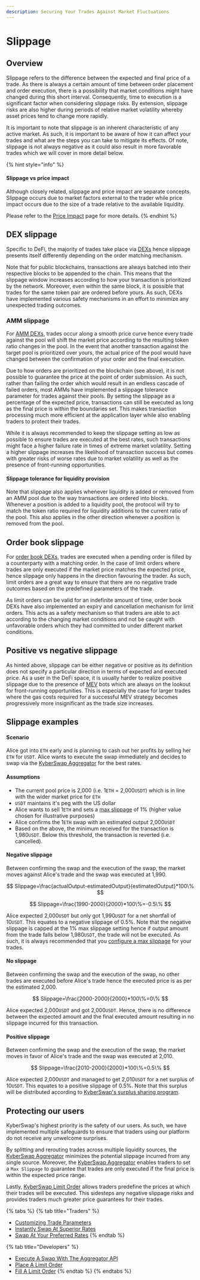 ```yaml
---
description: Securing Your Trades Against Market Fluctuations
---
```


# Slippage

## Overview

Slippage refers to the difference between the expected and final price of a trade. As there is always a certain amount of time between order placement and order execution, there is a possibility that market conditions might have changed during this short interval. Consequently, time to execution is a significant factor when considering slippage risks. By extension, slippage risks are also higher during periods of relative market volatility whereby asset prices tend to change more rapidly.

It is important to note that slippage is an inherent characteristic of any active market. As such, it is important to be aware of how it can affect your trades and what are the steps you can take to mitigate its effects. Of note, slippage is not always negative as it could also result in more favorable trades which we will cover in more detail below.

{% hint style="info" %}
#### Slippage vs price impact

Although closely related, slippage and price impact are separate concepts. Slippage occurs due to market factors external to the trader while price impact occurs due to the size of a trade relative to the available liquidity.

Please refer to the [Price Impact](price-impact.md) page for more details.
{% endhint %}

## DEX slippage

Specific to DeFi, the majority of trades take place via [DEXs](decentralised-exchange-dex.md) hence slippage presents itself differently depending on the order matching mechanism.&#x20;

Note that for public blockchains, transactions are always batched into their respective blocks to be appended to the chain. This means that the slippage window increases according to how your transaction is prioritized by the network. Moreover, even within the same block, it is possible that trades for the same token pair are ordered before yours. As such, DEXs have implemented various safety mechanisms in an effort to minimize any unexpected trading outcomes.

### AMM slippage

For [AMM DEXs](automated-market-maker.md), trades occur along a smooth price curve hence every trade against the pool will shift the market price according to the resulting token ratio changes in the pool. In the event that another transaction against the target pool is prioritized over yours, the actual price of the pool would have changed between the confirmation of your order and the final execution.&#x20;

Due to how orders are prioritized on the blockchain (see above), it is not possible to guarantee the price at the point of order submission. As such, rather than failing the order which would result in an endless cascade of failed orders, most AMMs have implemented a slippage tolerance parameter for trades against their pools. By setting the slippage as a percentage of the expected price, transactions can still be executed as long as the final price is within the boundaries set. This makes  transaction processing much more efficient at the application layer while also enabling traders to protect their trades.

While it is always recommended to keep the slippage setting as low as possible to ensure trades are executed at the best rates, such transactions might face a higher failure rate in times of extreme market volatility. Setting a higher slippage increases the likelihood of transaction success but comes with greater risks of worse rates due to market volatility as well as the presence of front-running opportunities.&#x20;

#### Slippage tolerance for liquidity provision

Note that slippage also applies whenever liquidity is added or removed from an AMM pool due to the way transactions are ordered into blocks. Whenever a position is added to a liquidity pool, the protocol will try to match the token ratio required for liquidity additions to the current ratio of the pool. This also applies in the other direction whenever a position is removed from the pool.

## Order book slippage

For [order book DEXs](order-book.md), trades are executed when a pending order is filled by a counterparty with a matching order. In the case of limit orders where trades are only executed if the market price matches the expected price, hence slippage only happens in the direction favouring the trader. As such, limit orders are a great way to ensure that there are no negative trade outcomes based on the predefined parameters of the trade.

As limit orders can be valid for an indefinite amount of time, order book DEXs have also implemented an expiry and cancellation mechanism for limit orders. This acts as a safety mechanism so that traders are able to act according to the changing market conditions and not be caught with unfavorable orders which they had committed to under different market conditions.

## Positive vs negative slippage

As hinted above, slippage can be either negative or positive as its definition does not specify a particular direction in terms of expected and executed price. As a user in the DeFi space, it is usually harder to realize positive slippage due to the presence of [MEV](maximal-extractable-value-mev.md) bots which are always on the lookout for front-running opportunities. This is especially the case for larger trades where the gas costs required for a successful MEV strategy becomes progressively more insignificant as the trade size increases.

## Slippage examples

#### Scenario

Alice got into `ETH` early and is planning to cash out her profits by selling her `ETH` for `USDT`. Alice wants to execute the swap immediately and decides to swap via the [KyberSwap Aggregator](../../../kyberswap-solutions/kyberswap-aggregator/) for the best rates.

#### Assumptions

* The current pool price is 2,000 (i.e. 1`ETH` = 2,000`USDT`) which is in line with the wider market price for `ETH`
* `USDT` maintains it's peg with the US dollar
* Alice wants to sell 1`ETH` and sets a [max slippage](broken-reference) of 1% (higher value chosen for illustrative purposes)
* Alice confirms the 1`ETH` swap with an estimated output 2,000`USDT`&#x20;
* Based on the above, the minimum received for the transaction is 1,980`USDT`. Below this threshold, the transaction is reverted (i.e. cancelled).

#### Negative slippage

Between confirming the swap and the execution of the swap, the market moves against Alice's trade and the swap was executed at 1,990.

$$
Slippage=\frac{actualOutput-estimatedOutput}{estimatedOutput}*100\%
$$

$$
Slippage=\frac{1990-2000}{2000}*100\%=-0.5\%
$$

Alice expected 2,000`USDT` but only got 1,990`USDT` for a net shortfall of 10`USDT`. This equates to a negative slippage of 0.5%. Note that the negative slippage is capped at the 1% max slippage setting hence if output amount from the trade falls below 1,980`USDT`, the trade will not be executed. As such, it is always recommended that you [configure a max slippage](broken-reference) for your trades.

#### No slippage

Between confirming the swap and the execution of the swap, no other trades are executed before Alice's trade hence the executed price is as per the estimated 2,000.

$$
Slippage=\frac{2000-2000}{2000}*100\%=0\%
$$

Alice expected 2,000`USDT` and got 2,000`USDT`. Hence, there is no difference between the expected amount and the final executed amount resulting in no slippage incurred for this transaction.

#### Positive slippage

Between confirming the swap and the execution of the swap, the market moves in favor of Alice's trade and the swap was executed at 2,010.

$$
Slippage=\frac{2010-2000}{2000}*100\%=0.5\%
$$

Alice expected 2,000`USDT` and managed to get 2,010`USDT` for a net surplus of 10`USDT`. This equates to a positive slippage of 0.5%. Note that this surplus will be distributed according to [KyberSwap's surplus sharing program](https://docs.kyberswap.com/kyberswap-solutions/kyberswap-interface/user-guides/instantly-swap-at-the-best-rates#kyberswap-positive-slippage-surplus-collection).

## Protecting our users

KyberSwap's highest priority is the safety of our users. As such, we have implemented multiple safeguards to ensure that traders using our platform do not receive any unwelcome surprises.&#x20;

By splitting and rerouting trades across multiple liquidity sources, the [KyberSwap Aggregator](../../../kyberswap-solutions/kyberswap-aggregator/) minimizes the potential slippage incurred from any single source. Moreover, the [KyberSwap Aggregator](../../../kyberswap-solutions/kyberswap-aggregator/) enables traders to set a `Max Slippage` to guarantee that trades are only executed if the final price is within the expected price range.

Lastly, [KyberSwap Limit Order](../../../kyberswap-solutions/limit-order/) allows traders predefine the prices at which their trades will be executed. This sidesteps any negative slippage risks and provides traders much greater price guarantees for their trades.

{% tabs %}
{% tab title="Traders" %}
* [Customizing Trade Parameters](broken-reference)
* [Instantly Swap At Superior Rates](broken-reference)
* [Swap At Your Preferred Rates](../../../kyberswap-solutions/kyberswap-interface/user-guides/trade-at-your-preferred-rates.md)
{% endtab %}

{% tab title="Developers" %}
* [Execute A Swap With The Aggregator API](../../../kyberswap-solutions/kyberswap-aggregator/developer-guides/execute-a-swap-with-the-aggregator-api.md)
* [Place A Limit Order](broken-reference)
* [Fill A Limit Order](broken-reference)
{% endtab %}
{% endtabs %}
